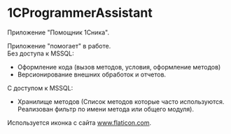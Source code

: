 # 1CProgrammerAssistant
Приложение "Помощник 1Сника".  


Приложение "помогает" в работе.  
Без доступа к MSSQL:  
- Оформление кода (вызов методов, условия, оформление методов)  
- Версионирование внешних обработок и отчетов.  

С доступом к MSSQL:
- Хранилище методов (Список методов которые часто используются. Реализован фильтр по имени метода или общего модуля).  
  
Используется иконка с сайта www.flaticon.com.
